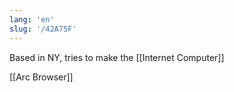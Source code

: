 ```yaml
---
lang: 'en'
slug: '/42A75F'
---
```


Based in NY, tries to make the [[Internet Computer]]

[[Arc Browser]]
